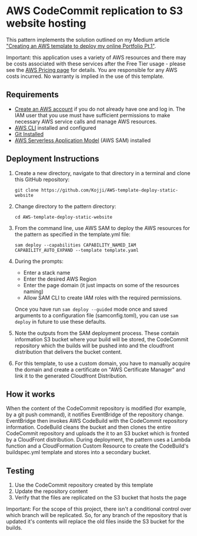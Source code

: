 # AWS CodeCommit replication to S3 website hosting

This pattern implements the solution outlined on my Medium article ["Creating an AWS template to deploy my online Portfolio Pt.1"](https://medium.com/@fernandokojidev/deploying-my-portfolio-on-aws-78f96767e04e).

Important: this application uses a variety of AWS resources and there may be costs associated with these services after the Free Tier usage - please see the [AWS Pricing page](https://aws.amazon.com/pricing/) for details. You are responsible for any AWS costs incurred. No warranty is implied in the use of this template.

## Requirements

* [Create an AWS account](https://portal.aws.amazon.com/gp/aws/developer/registration/index.html) if you do not already have one and log in. The IAM user that you use must have sufficient permissions to make necessary AWS service calls and manage AWS resources.
* [AWS CLI](https://docs.aws.amazon.com/cli/latest/userguide/install-cliv2.html) installed and configured
* [Git Installed](https://git-scm.com/book/en/v2/Getting-Started-Installing-Git)
* [AWS Serverless Application Model](https://docs.aws.amazon.com/serverless-application-model/latest/developerguide/serverless-sam-cli-install.html) (AWS SAM) installed

## Deployment Instructions

1. Create a new directory, navigate to that directory in a terminal and clone this GitHub repository:
    ``` 
    git clone https://github.com/Kojji/AWS-template-deploy-static-website
    ```
1. Change directory to the pattern directory:
    ```
    cd AWS-template-deploy-static-website
    ```
1. From the command line, use AWS SAM to deploy the AWS resources for the pattern as specified in the template.yml file:
    ```
    sam deploy --capabilities CAPABILITY_NAMED_IAM CAPABILITY_AUTO_EXPAND --template template.yaml
    ```
1. During the prompts:
    * Enter a stack name
    * Enter the desired AWS Region
    * Enter the page domain (it just impacts on some of the resources naming)
    * Allow SAM CLI to create IAM roles with the required permissions.

    Once you have run `sam deploy --guided` mode once and saved arguments to a configuration file (samconfig.toml), you can use `sam deploy` in future to use these defaults.

1. Note the outputs from the SAM deployment process. These contain information S3 bucket where your build will be stored, the CodeCommit repository which the builds will be pushed into and the cloudfront distribution that delivers the bucket content.

2. For this template, to use a custom domain, you have to manually acquire the domain and create a certificate on "AWS Certificate Manager" and link it to the generated Cloudfront Distribution. 

## How it works

When the content of the CodeCommit repository is modified (for example, by a git push command), it notifies EventBridge of the repository change. EventBridge then invokes AWS CodeBuild with the CodeCommit repository information. CodeBuild cleans the bucket and then clones the entire CodeCommit repository and uploads the it to an S3 bucket which is fronted by a CloudFront distribution.
During deployment, the pattern uses a Lambda function and a CloudFormation Custom Resource to create the CodeBuild's buildspec.yml template and stores into a secondary bucket.

## Testing

1. Use the CodeCommit repository created by this template
2. Update the repository content
3. Verify that the files are replicated on the S3 bucket that hosts the page

Important: For the scope of this project, there isn't a conditional control over which branch will be replicated. So, for any branch of the repository that is updated it's contents will replace the old files inside the S3 bucket for the builds.